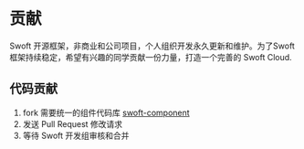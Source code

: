 # 贡献
Swoft 开源框架，非商业和公司项目，个人组织开发永久更新和维护。为了Swoft框架持续稳定，希望有兴趣的同学贡献一份力量，打造一个完善的 Swoft Cloud.

## 代码贡献

1. fork 需要统一的组件代码库 [swoft-component](https://github.com/swoft-cloud/swoft-component)
2. 发送 Pull Request 修改请求
3. 等待 Swoft 开发组审核和合并
